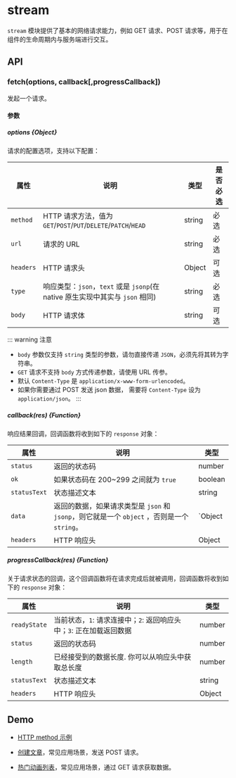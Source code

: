 # stream

`stream` 模块提供了基本的网络请求能力，例如 GET 请求、POST 请求等，用于在组件的生命周期内与服务端进行交互。

## API

### fetch(options, callback[,progressCallback])

发起一个请求。

#### 参数

##### options {Object}

请求的配置选项，支持以下配置：

| 属性        | 说明                | 类型   | 是否必选 |
| ---------- | -------------      | -----  | ----- |
| `method` | HTTP 请求方法，值为 `GET`/`POST`/`PUT`/`DELETE`/`PATCH`/`HEAD` | string | 必选 |
| `url` | 请求的 URL | string | 必选 |
| `headers` | HTTP 请求头 | Object | 可选 |
| `type` | 响应类型：`json`，`text` 或是 `jsonp`(在 native 原生实现中其实与 `json` 相同) | string | 必选 |
| `body` | HTTP 请求体 | string | 可选 |

::: warning 注意
- `body` 参数仅支持 `string` 类型的参数，请勿直接传递 `JSON`，必须先将其转为字符串。
- `GET` 请求不支持 `body` 方式传递参数，请使用 URL 传参。
- 默认 `Content-Type` 是 `application/x-www-form-urlencoded`。
- 如果你需要通过 POST 发送 json 数据， 需要将 `Content-Type` 设为 `application/json`。
:::

##### callback(res) {Function}

响应结果回调，回调函数将收到如下的 `response` 对象：

| 属性        | 说明                | 类型   |
| ---------- | -------------      | -----  |
| `status` | 返回的状态码 | number |
| `ok` | 如果状态码在 200~299 之间就为 `true` | boolean |
| `statusText` | 状态描述文本 | string |
| `data` | 返回的数据，如果请求类型是 `json` 和 `jsonp`，则它就是一个 `object` ，否则是一个 `string`。 | `Object | string` |
| `headers` | HTTP 响应头 | Object | - |


##### progressCallback(res) {Function}

关于请求状态的回调，这个回调函数将在请求完成后就被调用，回调函数将收到如下的 `response` 对象：

| 属性        | 说明                | 类型   |
| ---------- | -------------      | -----  |
| `readyState` | 当前状态，`1`: 请求连接中；`2`: 返回响应头中；`3`: 正在加载返回数据 | number |
| `status` | 返回的状态码 | number |
| `length` | 已经接受到的数据长度. 你可以从响应头中获取总长度 | number |
| `statusText` | 状态描述文本 | string |
| `headers` | HTTP 响应头 | Object | - |

## Demo

- [HTTP method 示例](http://dotwe.org/vue/80b21a0fce98acdffad96c57b2eadd1d)
- [创建文章](http://dotwe.org/vue/6dd65122144d9ad26594c0f900c75cd4)，常见应用场景，发送 POST 请求。

  <IPhoneImg imgSrc="https://img.alicdn.com/tfs/TB1UWA7n4TpK1RjSZFGXXcHqFXa-750-1334.gif" />

- [热门动画列表](http://dotwe.org/vue/892bd1c977b61762baca8e02a65b6d97)，常见应用场景，通过 GET 请求获取数据。

  <IPhoneImg imgSrc="https://img.alicdn.com/tfs/TB1.Bg6nZbpK1RjSZFyXXX_qFXa-750-1334.gif" />